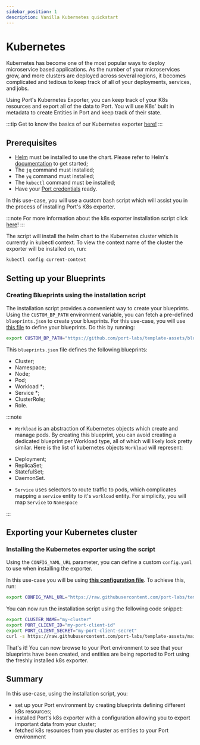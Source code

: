 ```yaml
---
sidebar_position: 1
description: Vanilla Kubernetes quickstart
---
```


# Kubernetes

Kubernetes has become one of the most popular ways to deploy microservice based applications. As the number of your microservices grow, and more clusters are deployed across several regions, it becomes complicated and tedious to keep track of all of your deployments, services, and jobs.

Using Port's Kubernetes Exporter, you can keep track of your K8s resources and export all of the data to Port. You will use K8s' built in metadata to create Entities in Port and keep track of their state.

:::tip
Get to know the basics of our Kubernetes exporter [here!](../kubernetes.md)
:::

## Prerequisites

- [Helm](https://helm.sh) must be installed to use the chart. Please refer to
  Helm's [documentation](https://helm.sh/docs) to get started;
- The `jq` command must installed;
- The `yq` command must installed;
- The `kubectl` command must be installed;
- Have your [Port credentials](../../../sync-data-to-catalog/api/#find-your-port-credentials) ready.

In this use-case, you will use a custom bash script which will assist you in the process of installing Port's K8s exporter.

:::note
For more information about the k8s exporter installation script click [here](../installation-script.md)!
:::

The script will install the helm chart to the Kubernetes cluster which is currently in kubectl context.
To view the context name of the cluster the exporter will be installed on, run:

```bash showLineNumbers
kubectl config current-context
```

## Setting up your Blueprints

### Creating Blueprints using the installation script

The installation script provides a convenient way to create your blueprints. Using the `CUSTOM_BP_PATH` environment variable, you can fetch a pre-defined `blueprints.json` to create your blueprints. For this use-case, you will use [this file](https://github.com/port-labs/template-assets/blob/main/kubernetes/blueprints/kubernetes_complete_usecase_bps.json) to define your blueprints. Do this by running:

```bash showLineNumbers
export CUSTOM_BP_PATH="https://github.com/port-labs/template-assets/blob/main/kubernetes/blueprints/kubernetes_complete_usecase_bps.json"
```

This `blueprints.json` file defines the following blueprints:

- Cluster;
- Namespace;
- Node;
- Pod;
- Workload \*;
- Service \*;
- ClusterRole;
- Role.

:::note

- `Workload` is an abstraction of Kubernetes objects which create and manage pods. By creating this blueprint, you can avoid creating a dedicated blueprint per Workload type, all of which will likely look pretty similar.
  Here is the list of kubernetes objects `Workload` will represent:

* Deployment;
* ReplicaSet;
* StatefulSet;
* DaemonSet.

- `Service` uses selectors to route traffic to pods, which complicates mapping a `service` entity to it's `workload` entity. For simplicity, you will map `Service` to `Namespace`

:::

## Exporting your Kubernetes cluster

### Installing the Kubernetes exporter using the script

Using the `CONFIG_YAML_URL` parameter, you can define a custom `config.yaml` to use when installing the exporter.

In this use-case you will be using **[this configuration file](https://github.com/port-labs/template-assets/blob/main/kubernetes/templates/complete_usecase-kubernetes_config.yaml)**. To achieve this, run:

```bash showLineNumbers
export CONFIG_YAML_URL="https://raw.githubusercontent.com/port-labs/template-assets/main/kubernetes/templates/complete_usecase-kubernetes_config.yaml"
```

You can now run the installation script using the following code snippet:

```bash showLineNumbers
export CLUSTER_NAME="my-cluster"
export PORT_CLIENT_ID="my-port-client-id"
export PORT_CLIENT_SECRET="my-port-client-secret"
curl -s https://raw.githubusercontent.com/port-labs/template-assets/main/kubernetes/install.sh | bash
```

That's it! You can now browse to your Port environment to see that your blueprints have been created, and entities are being reported to Port using the freshly installed k8s exporter.

## Summary

In this use-case, using the installation script, you:

- set up your Port environment by creating blueprints defining different k8s resources;
- installed Port's k8s exporter with a configuration allowing you to export important data from your cluster;
- fetched k8s resources from you cluster as entities to your Port environment

